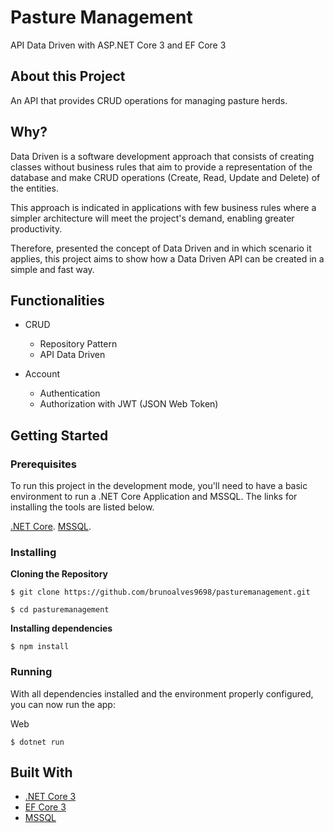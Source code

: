 # Pasture Management

API Data Driven with ASP.NET Core 3 and EF Core 3

## About this Project

An API that provides CRUD operations for managing pasture herds.

## Why?

Data Driven is a software development approach that consists of creating classes without business rules that aim to provide a representation of the database and make CRUD operations (Create, Read, Update and Delete) of the entities.

This approach is indicated in applications with few business rules where a simpler architecture will meet the project's demand, enabling greater productivity.

Therefore, presented the concept of Data Driven and in which scenario it applies, this project aims to show how a Data Driven API can be created in a simple and fast way.

## Functionalities

- CRUD
  - Repository Pattern
  - API Data Driven

- Account
  - Authentication
  - Authorization with JWT (JSON Web Token)
  
## Getting Started

### Prerequisites

To run this project in the development mode, you'll need to have a basic environment to run a .NET Core Application and MSSQL. The links for installing the tools are listed below.

[.NET Core](https://dotnet.microsoft.com/download).
[MSSQL](https://www.microsoft.com/pt-br/sql-server/sql-server-downloads).

### Installing

**Cloning the Repository**

```
$ git clone https://github.com/brunoalves9698/pasturemanagement.git

$ cd pasturemanagement
```

**Installing dependencies**

```
$ npm install
```

### Running

With all dependencies installed and the environment properly configured, you can now run the app:

Web

```
$ dotnet run
```

## Built With

- [.NET Core 3](https://docs.microsoft.com/pt-br/dotnet/core/)
- [EF Core 3](https://docs.microsoft.com/pt-br/ef/core/get-started/?tabs=netcore-cli)
- [MSSQL](https://www.microsoft.com/pt-br/sql-server/sql-server-2019)

